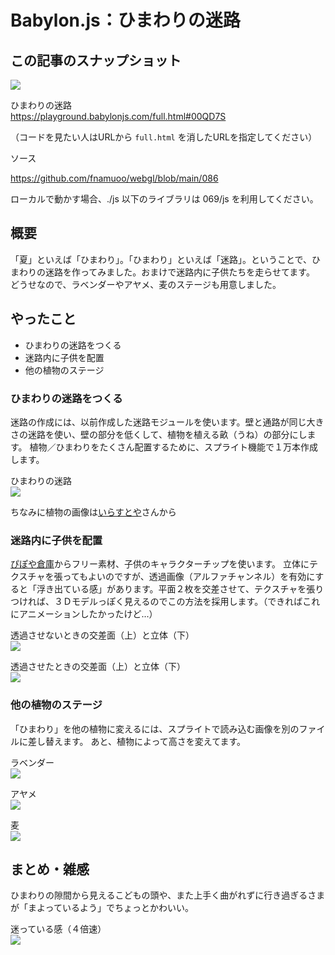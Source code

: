 # Babylon.js：ひまわりの迷路

## この記事のスナップショット

![](https://storage.googleapis.com/zenn-user-upload/da66ae949c48-20250805.jpg)

ひまわりの迷路  
https://playground.babylonjs.com/full.html#00QD7S

（コードを見たい人はURLから `full.html` を消したURLを指定してください）

ソース

https://github.com/fnamuoo/webgl/blob/main/086

ローカルで動かす場合、./js 以下のライブラリは 069/js を利用してください。

## 概要

「夏」といえば「ひまわり」。「ひまわり」といえば「迷路」。ということで、ひまわりの迷路を作ってみました。おまけで迷路内に子供たちを走らせてます。
どうせなので、ラベンダーやアヤメ、麦のステージも用意しました。

## やったこと

- ひまわりの迷路をつくる
- 迷路内に子供を配置
- 他の植物のステージ

### ひまわりの迷路をつくる

迷路の作成には、以前作成した迷路モジュールを使います。壁と通路が同じ大きさの迷路を使い、壁の部分を低くして、植物を植える畝（うね）の部分にします。
植物／ひまわりをたくさん配置するために、スプライト機能で１万本作成します。

ひまわりの迷路  
![](https://storage.googleapis.com/zenn-user-upload/da66ae949c48-20250805.jpg)

ちなみに植物の画像は[いらすとや](https://www.irasutoya.com/)さんから

### 迷路内に子供を配置

[ぴぽや倉庫](https://pipoya.net/blog/)からフリー素材、子供のキャラクターチップを使います。
立体にテクスチャを張ってもよいのですが、透過画像（アルファチャンネル）を有効にすると「浮き出ている感」があります。平面２枚を交差させて、テクスチャを張りつければ、３Ｄモデルっぽく見えるのでこの方法を採用します。（できればこれにアニメーションしたかったけど...）

透過させないときの交差面（上）と立体（下）  
![](https://storage.googleapis.com/zenn-user-upload/d705a6563291-20250805.gif)

透過させたときの交差面（上）と立体（下）  
![](https://storage.googleapis.com/zenn-user-upload/69fff82d9f66-20250805.gif)


### 他の植物のステージ

「ひまわり」を他の植物に変えるには、スプライトで読み込む画像を別のファイルに差し替えます。
あと、植物によって高さを変えてます。

ラベンダー  
![](https://storage.googleapis.com/zenn-user-upload/6e7823872cca-20250805.jpg)

アヤメ  
![](https://storage.googleapis.com/zenn-user-upload/fcbadfca1f50-20250805.jpg)

麦  
![](https://storage.googleapis.com/zenn-user-upload/c31c1e5c5553-20250805.jpg)


## まとめ・雑感

ひまわりの隙間から見えるこどもの頭や、また上手く曲がれずに行き過ぎるさまが「まよっているよう」でちょっとかわいい。

迷っている感（４倍速）  
![](https://storage.googleapis.com/zenn-user-upload/f4bf8960aa15-20250805.gif)


